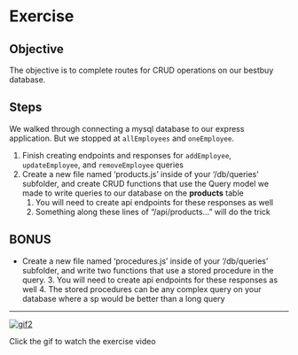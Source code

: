 # Exercise

## Objective

The objective is to complete routes for CRUD operations on our bestbuy database.

## Steps

We walked through connecting a mysql database to our express application. But we stopped at `allEmployees` and `oneEmployee`.

1. Finish creating endpoints and responses for `addEmployee`, `updateEmployee`, and `removeEmployee` queries
2. Create a new file named ‘products.js’ inside of your ‘/db/queries’ subfolder, and create CRUD functions that use the Query model we made to write queries to our database on the **products** table
   1. You will need to create api endpoints for these responses as well
   2. Something along these lines of “/api/products…” will do the trick

## BONUS

- Create a new file named ‘procedures.js’ inside of your ‘/db/queries’ subfolder, and write two functions that use a stored procedure in the query. 3. You will need to create api endpoints for these responses as well 4. The stored procedures can be any complex query on your database where a sp would be better than a long query

---

[![gif2](/assets/images/lectures/Express-MySQL-Exercise-high.gif)](https://vimeo.com/552118839)

Click the gif to watch the exercise video

<br>
